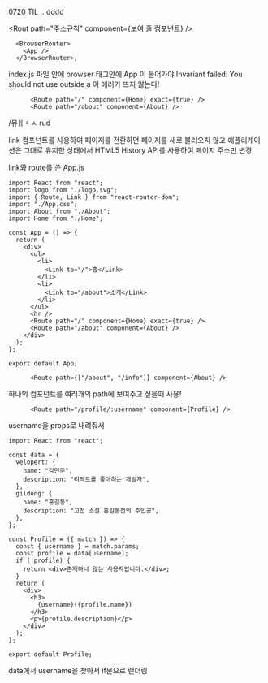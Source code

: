 0720 TIL
..
dddd

<Rout path="주소규칙"  component={보여 줄 컴포넌트} />



```
  <BrowserRouter>
    <App />
  </BrowserRouter>,
```

index.js 파일 안에 browser 태그안에 App 이 들어가야  Invariant failed: You should not use <Route> outside a <Router> 이 에러가 뜨지 않는다!

```
      <Route path="/" component={Home} exact={true} />
      <Route path="/about" component={About} />
```

/뮤ㅐㅕㅅ rud



link 컴포넌트를 사용하여 페이지를 전환하면 페이지를 새로 불러오지 않고 애플리케이션은 그대로 유지한 상태에서 HTML5 History API를 사용하여 페이지 주소만 변경



link와 route를 쓴 App.js

```
import React from "react";
import logo from "./logo.svg";
import { Route, Link } from "react-router-dom";
import "./App.css";
import About from "./About";
import Home from "./Home";

const App = () => {
  return (
    <div>
      <ul>
        <li>
          <Link to="/">홈</Link>
        </li>
        <li>
          <Link to="/about">소개</Link>
        </li>
      </ul>
      <hr />
      <Route path="/" component={Home} exact={true} />
      <Route path="/about" component={About} />
    </div>
  );
};

export default App;
```



```
      <Route path={["/about", "/info"]} component={About} />
```

하나의 컴포넌트를 여러개의 path에 보여주고 싶을때 사용!



```
      <Route path="/profile/:username" component={Profile} />
```

username을 props로 내려줘서

```
import React from "react";

const data = {
  velopert: {
    name: "김민준",
    description: "리액트를 좋아하는 개발자",
  },
  gildong: {
    name: "홍길동",
    description: "고전 소설 홍길동전의 주인공",
  },
};

const Profile = ({ match }) => {
  const { username } = match.params;
  const profile = data[username];
  if (!profile) {
    return <div>존재하니 않는 사용자입니다.</div>;
  }
  return (
    <div>
      <h3>
        {username}({profile.name})
      </h3>
      <p>{profile.description}</p>
    </div>
  );
};

export default Profile;
```

data에서 username을 찾아서 if문으로 랜더링


